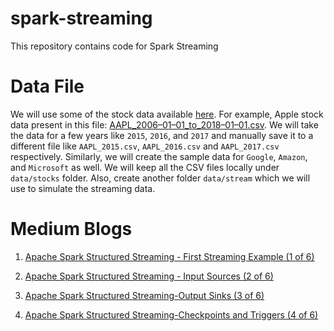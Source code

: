 # spark-streaming
This repository contains code for Spark Streaming

# Data File
We will use some of the stock data available [here](https://github.com/szrlee/Stock-Time-Series-Analysis/tree/master/data). 
For example, Apple stock data present in this file: [AAPL_2006–01–01_to_2018–01–01.csv](https://github.com/szrlee/Stock-Time-Series-Analysis/blob/master/data/AAPL_2006-01-01_to_2018-01-01.csv).
 We will take the data for a few years like `2015`, `2016`, and `2017` and manually save it to a different file like `AAPL_2015.csv`, `AAPL_2016.csv` and `AAPL_2017.csv` respectively. 
 Similarly, we will create the sample data for `Google`, `Amazon`, and `Microsoft` as well. 
 We will keep all the CSV files locally under `data/stocks` folder. 
 Also, create another folder `data/stream` which we will use to simulate the streaming data.

# Medium Blogs
1. [Apache Spark Structured Streaming - First Streaming Example (1 of 6)](https://medium.com/expedia-group-tech/apache-spark-structured-streaming-first-streaming-example-1-of-6-e8f3219748ef)

2. [Apache Spark Structured Streaming - Input Sources (2 of 6)](https://medium.com/expedia-group-tech/apache-spark-structured-streaming-input-sources-2-of-6-6a72f798838c)

3. [Apache Spark Structured Streaming-Output Sinks (3 of 6)](https://medium.com/expedia-group-tech/apache-spark-structured-streaming-output-sinks-3-of-6-ed3247545fbc)

4. [Apache Spark Structured Streaming-Checkpoints and Triggers (4 of 6)](https://medium.com/expedia-group-tech/apache-spark-structured-streaming-checkpoints-and-triggers-4-of-6-b6f15d5cfd8d)